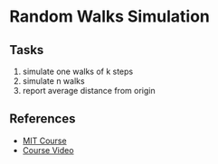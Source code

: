 # Random Walks Simulation

## Tasks
1. simulate one walks of k steps
2. simulate n walks
3. report average distance from origin

## References
- [MIT Course](https://ocw.mit.edu/courses/electrical-engineering-and-computer-science/6-0002-introduction-to-computational-thinking-and-data-science-fall-2016/index.htm)
- [Course Video](https://www.youtube.com/watch?v=6wUD_gp5WeE)